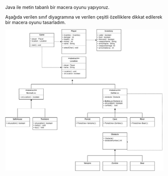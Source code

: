 Java ile metin tabanlı bir macera oyunu yapıyoruz.


Aşağıda verilen sınıf diyagramına ve verilen  çeşitli özelliklere dikkat edilerek bir macera oyunu tasarladım. 


![Alt text](image.png)